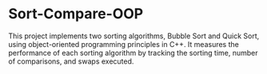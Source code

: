 # Sort-Compare-OOP
This project implements two sorting algorithms, Bubble Sort and Quick Sort, using object-oriented programming principles in C++. It measures the performance of each sorting algorithm by tracking the sorting time, number of comparisons, and swaps executed.
